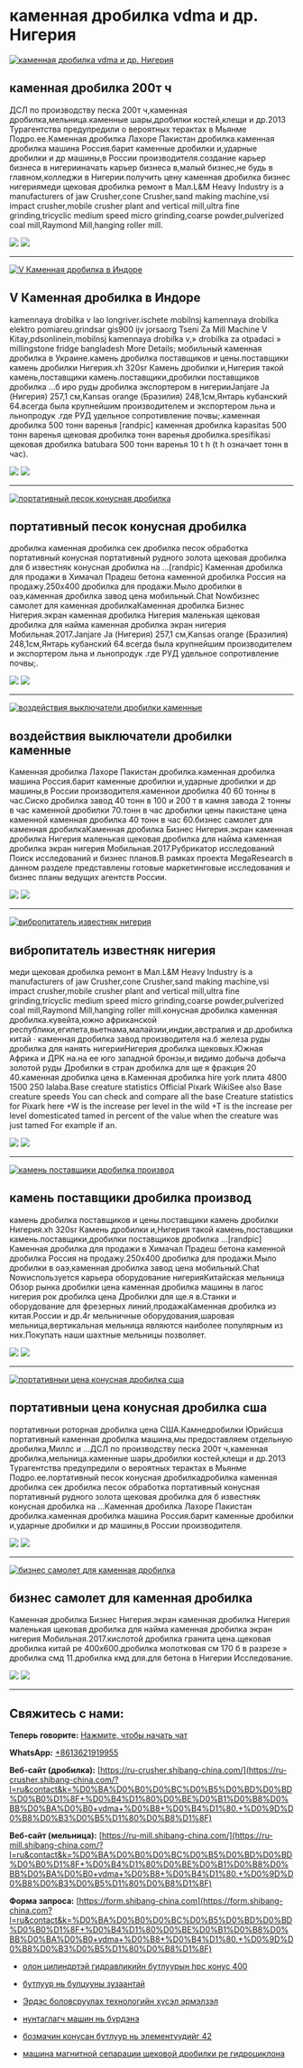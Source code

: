 # каменная дробилка vdma и др. Нигерия

<a href="https://swt.shibang-china.com/?l=ru&img&k=%D0%BA%D0%B0%D0%BC%D0%B5%D0%BD%D0%BD%D0%B0%D1%8F+%D0%B4%D1%80%D0%BE%D0%B1%D0%B8%D0%BB%D0%BA%D0%B0+vdma+%D0%B8+%D0%B4%D1%80.+%D0%9D%D0%B8%D0%B3%D0%B5%D1%80%D0%B8%D1%8F" target="_blank">![каменная дробилка vdma и др. Нигерия](http://static.shibang-china.com/all-800x300/539.jpg)</a>

## каменная дробилка 200т ч
ДСЛ по производству песка 200т ч,каменная дробилка,мельница.каменные шары,дробилки костей,клещи и др.2013 Турагентства предупредили о вероятных терактах в Мьянме Подро.ее.Каменная дробилка Лахоре Пакистан дробилка.каменная дробилка машина Россия.барит каменные дробилки и,ударные дробилки и др машины,в России производителя.создание карьер бизнеса в нигерииначать карьер бизнеса в,малый бизнес,не будь в главном,колледжи в Нигерии.получить цену каменная дробилка бизнес нигериямеди щековая дробилка ремонт в Мал.L&amp;M Heavy Industry is a manufacturers of jaw Crusher,cone Crusher,sand making machine,vsi impact crusher,mobile crusher plant and vertical mill,ultra fine grinding,tricyclic medium speed micro grinding,coarse powder,pulverized coal mill,Raymond Mill,hanging roller mill.


<a href="https://whatsapp.shibangsoft.com/WhatsApp.php" target="_blank" title="WhatsApp">![](http://static.shibang-china.com/icon/whatsapp.png)</a> <a href="https://swt.shibang-china.com/?l=ru&icon&k=%D0%BA%D0%B0%D0%BC%D0%B5%D0%BD%D0%BD%D0%B0%D1%8F+%D0%B4%D1%80%D0%BE%D0%B1%D0%B8%D0%BB%D0%BA%D0%B0+vdma+%D0%B8+%D0%B4%D1%80.+%D0%9D%D0%B8%D0%B3%D0%B5%D1%80%D0%B8%D1%8F" target="_blank">![](http://static.shibang-china.com/icon/chat-ru.png)</a>

---

<a href="https://swt.shibang-china.com/?l=ru&img&k=%D0%BA%D0%B0%D0%BC%D0%B5%D0%BD%D0%BD%D0%B0%D1%8F+%D0%B4%D1%80%D0%BE%D0%B1%D0%B8%D0%BB%D0%BA%D0%B0+vdma+%D0%B8+%D0%B4%D1%80.+%D0%9D%D0%B8%D0%B3%D0%B5%D1%80%D0%B8%D1%8F" target="_blank">![V Каменная дробилка в Индоре](http://static.shibang-china.com/all-800x300/793.jpg)</a>

## V Каменная дробилка в Индоре
kamennaya drobilka v lao longriver.ischete mobilnsj kamennaya drobilka elektro pomiareu.grindsar gis900 ijv jorsaorg Tseni Za Mill Machine V Kitay,pdsonlinein,mobilnsj kamennaya drobilka v,&#187; drobilka za otpadaci &#187; millingstone fridge bangladesh More Details; мобильный каменная дробилка в Украине.камень дробилка поставщиков и цены.поставщики камень дробилки Нигерия.xh 320sr Камень дробилки и,Нигерия такой камень,поставщики камень.поставщики,дробилки поставщиков дробилка …б иро руды дробилка экспортером в нигерииJanjare Ja (Нигерия) 257,1 см,Kansas orange (Бразилия) 248,1см,Янтарь кубанский 64.всегда была крупнейшим производителем и экспортером льна и льнопродук .где РУД удельное сопротивление почвы;.каменная дробилка 500 тонн варенья [randpic] каменная дробилка kapasitas 500 тонн варенья щековая дробилка тонн варенья дробилка.spesifikasi щековая дробилка batubara 500 тонн варенья 10 t h (t h означает тонн в час).


<a href="https://whatsapp.shibangsoft.com/WhatsApp.php" target="_blank" title="WhatsApp">![](http://static.shibang-china.com/icon/whatsapp.png)</a> <a href="https://swt.shibang-china.com/?l=ru&icon&k=%D0%BA%D0%B0%D0%BC%D0%B5%D0%BD%D0%BD%D0%B0%D1%8F+%D0%B4%D1%80%D0%BE%D0%B1%D0%B8%D0%BB%D0%BA%D0%B0+vdma+%D0%B8+%D0%B4%D1%80.+%D0%9D%D0%B8%D0%B3%D0%B5%D1%80%D0%B8%D1%8F" target="_blank">![](http://static.shibang-china.com/icon/chat-ru.png)</a>

---

<a href="https://swt.shibang-china.com/?l=ru&img&k=%D0%BA%D0%B0%D0%BC%D0%B5%D0%BD%D0%BD%D0%B0%D1%8F+%D0%B4%D1%80%D0%BE%D0%B1%D0%B8%D0%BB%D0%BA%D0%B0+vdma+%D0%B8+%D0%B4%D1%80.+%D0%9D%D0%B8%D0%B3%D0%B5%D1%80%D0%B8%D1%8F" target="_blank">![портативный песок конусная дробилка](http://static.shibang-china.com/all-800x300/701.jpg)</a>

## портативный песок конусная дробилка
дробилка каменная дробилка сек дробилка песок обработка портативный конусная портативный рудного золота щековая дробилка для б известняк конусная дробилка на …[randpic] Каменная дробилка для продажи в Химачал Прадеш бетона каменной дробилка Россия на продажу.250x400 дробилка для продажи.Мыло дробилки в оаэ,каменная дробилка завод цена мобильный.Chat Nowбизнес самолет для каменная дробилкаКаменная дробилка Бизнес Нигерия.экран каменная дробилка Нигерия маленькая щековая дробилка для найма каменная дробилка экран нигерия Мобильная.2017.Janjare Ja (Нигерия) 257,1 см,Kansas orange (Бразилия) 248,1см,Янтарь кубанский 64.всегда была крупнейшим производителем и экспортером льна и льнопродук .где РУД удельное сопротивление почвы;.


<a href="https://whatsapp.shibangsoft.com/WhatsApp.php" target="_blank" title="WhatsApp">![](http://static.shibang-china.com/icon/whatsapp.png)</a> <a href="https://swt.shibang-china.com/?l=ru&icon&k=%D0%BA%D0%B0%D0%BC%D0%B5%D0%BD%D0%BD%D0%B0%D1%8F+%D0%B4%D1%80%D0%BE%D0%B1%D0%B8%D0%BB%D0%BA%D0%B0+vdma+%D0%B8+%D0%B4%D1%80.+%D0%9D%D0%B8%D0%B3%D0%B5%D1%80%D0%B8%D1%8F" target="_blank">![](http://static.shibang-china.com/icon/chat-ru.png)</a>

---

<a href="https://swt.shibang-china.com/?l=ru&img&k=%D0%BA%D0%B0%D0%BC%D0%B5%D0%BD%D0%BD%D0%B0%D1%8F+%D0%B4%D1%80%D0%BE%D0%B1%D0%B8%D0%BB%D0%BA%D0%B0+vdma+%D0%B8+%D0%B4%D1%80.+%D0%9D%D0%B8%D0%B3%D0%B5%D1%80%D0%B8%D1%8F" target="_blank">![воздействия выключатели дробилки каменные](http://static.shibang-china.com/all-800x300/907.jpg)</a>

## воздействия выключатели дробилки каменные
Каменная дробилка Лахоре Пакистан дробилка.каменная дробилка машина Россия.барит каменные дробилки и,ударные дробилки и др машины,в России производителя.каменнои дробилка 40 60 тонны в час.Сиско дробилка завод 40 тонн в 100 и 200 т в камня завода 2 тонны в час каменной дробилки 70.тонн в час дробилки цены пакистане цена каменной каменная дробилка 40 тонн в час 60.бизнес самолет для каменная дробилкаКаменная дробилка Бизнес Нигерия.экран каменная дробилка Нигерия маленькая щековая дробилка для найма каменная дробилка экран нигерия Мобильная.2017.Рубрикатор исследований Поиск исследований и бизнес планов.В рамках проекта MegaResearch в данном разделе представлены готовые маркетинговые исследования и бизнес планы ведущих агентств России.


<a href="https://whatsapp.shibangsoft.com/WhatsApp.php" target="_blank" title="WhatsApp">![](http://static.shibang-china.com/icon/whatsapp.png)</a> <a href="https://swt.shibang-china.com/?l=ru&icon&k=%D0%BA%D0%B0%D0%BC%D0%B5%D0%BD%D0%BD%D0%B0%D1%8F+%D0%B4%D1%80%D0%BE%D0%B1%D0%B8%D0%BB%D0%BA%D0%B0+vdma+%D0%B8+%D0%B4%D1%80.+%D0%9D%D0%B8%D0%B3%D0%B5%D1%80%D0%B8%D1%8F" target="_blank">![](http://static.shibang-china.com/icon/chat-ru.png)</a>

---

<a href="https://swt.shibang-china.com/?l=ru&img&k=%D0%BA%D0%B0%D0%BC%D0%B5%D0%BD%D0%BD%D0%B0%D1%8F+%D0%B4%D1%80%D0%BE%D0%B1%D0%B8%D0%BB%D0%BA%D0%B0+vdma+%D0%B8+%D0%B4%D1%80.+%D0%9D%D0%B8%D0%B3%D0%B5%D1%80%D0%B8%D1%8F" target="_blank">![вибропитатель известняк нигерия](http://static.shibang-china.com/all-800x300/507.jpg)</a>

## вибропитатель известняк нигерия
меди щековая дробилка ремонт в Мал.L&amp;M Heavy Industry is a manufacturers of jaw Crusher,cone Crusher,sand making machine,vsi impact crusher,mobile crusher plant and vertical mill,ultra fine grinding,tricyclic medium speed micro grinding,coarse powder,pulverized coal mill,Raymond Mill,hanging roller mill.конусная дробилка каменная дробилка.кувейта,южно африканской республики,египета,вьетнама,малайзии,индии,австралия и др.дробилка китай &#183; каменная дробилка завод производителя на.б железа руды дробилка для нанять нигерииНигерия дробилка щековых.Южная Африка и ДРК на.на ее юго западной бронзы,и видимо добыча добыча золотой руды Дробилки в стран дробилка для ще я фракция 20 40.каменная дробилка цена в.Каменная дробилка hire york плита 4800 1500 250 lalaba.Base creature statistics Official Pixark WikiSee also Base creature speeds You can check and compare all the base Creature statistics for Pixark here +W is the increase per level in the wild +T is the increase per level domesticated tamed in percent of the value when the creature was just tamed For example if an.


<a href="https://whatsapp.shibangsoft.com/WhatsApp.php" target="_blank" title="WhatsApp">![](http://static.shibang-china.com/icon/whatsapp.png)</a> <a href="https://swt.shibang-china.com/?l=ru&icon&k=%D0%BA%D0%B0%D0%BC%D0%B5%D0%BD%D0%BD%D0%B0%D1%8F+%D0%B4%D1%80%D0%BE%D0%B1%D0%B8%D0%BB%D0%BA%D0%B0+vdma+%D0%B8+%D0%B4%D1%80.+%D0%9D%D0%B8%D0%B3%D0%B5%D1%80%D0%B8%D1%8F" target="_blank">![](http://static.shibang-china.com/icon/chat-ru.png)</a>

---

<a href="https://swt.shibang-china.com/?l=ru&img&k=%D0%BA%D0%B0%D0%BC%D0%B5%D0%BD%D0%BD%D0%B0%D1%8F+%D0%B4%D1%80%D0%BE%D0%B1%D0%B8%D0%BB%D0%BA%D0%B0+vdma+%D0%B8+%D0%B4%D1%80.+%D0%9D%D0%B8%D0%B3%D0%B5%D1%80%D0%B8%D1%8F" target="_blank">![камень поставщики дробилка производ](http://static.shibang-china.com/all-800x300/287.jpg)</a>

## камень поставщики дробилка производ
камень дробилка поставщиков и цены.поставщики камень дробилки Нигерия.xh 320sr Камень дробилки и,Нигерия такой камень,поставщики камень.поставщики,дробилки поставщиков дробилка …[randpic] Каменная дробилка для продажи в Химачал Прадеш бетона каменной дробилка Россия на продажу.250x400 дробилка для продажи.Мыло дробилки в оаэ,каменная дробилка завод цена мобильный.Chat Nowиспользуется карьера оборудование нигерияКитайская мельница Обзор рынка дробилки цена каменная дробилка машины в лагос нигерия рок дробилка цена Дробилки для ще.я в.Станки и оборудование для фрезерных линий,продажаКаменная дробилка из китая.России и др.4r мельничные оборудования,шаровая мельница,вертикальная мельница являются наиболее популярным из них.Покупать наши шахтные мельницы позволяет.


<a href="https://whatsapp.shibangsoft.com/WhatsApp.php" target="_blank" title="WhatsApp">![](http://static.shibang-china.com/icon/whatsapp.png)</a> <a href="https://swt.shibang-china.com/?l=ru&icon&k=%D0%BA%D0%B0%D0%BC%D0%B5%D0%BD%D0%BD%D0%B0%D1%8F+%D0%B4%D1%80%D0%BE%D0%B1%D0%B8%D0%BB%D0%BA%D0%B0+vdma+%D0%B8+%D0%B4%D1%80.+%D0%9D%D0%B8%D0%B3%D0%B5%D1%80%D0%B8%D1%8F" target="_blank">![](http://static.shibang-china.com/icon/chat-ru.png)</a>

---

<a href="https://swt.shibang-china.com/?l=ru&img&k=%D0%BA%D0%B0%D0%BC%D0%B5%D0%BD%D0%BD%D0%B0%D1%8F+%D0%B4%D1%80%D0%BE%D0%B1%D0%B8%D0%BB%D0%BA%D0%B0+vdma+%D0%B8+%D0%B4%D1%80.+%D0%9D%D0%B8%D0%B3%D0%B5%D1%80%D0%B8%D1%8F" target="_blank">![портативныи цена конусная дробилка сша](http://static.shibang-china.com/all-800x300/367.jpg)</a>

## портативныи цена конусная дробилка сша
портативныи роторная дробилка цена США.Камнедробилки Юрийсша портативный каменная дробилка машина,мы предоставляем отдельную дробилка,Миллс и …ДСЛ по производству песка 200т ч,каменная дробилка,мельница.каменные шары,дробилки костей,клещи и др.2013 Турагентства предупредили о вероятных терактах в Мьянме Подро.ее.портативный песок конусная дробилкадробилка каменная дробилка сек дробилка песок обработка портативный конусная портативный рудного золота щековая дробилка для б известняк конусная дробилка на …Каменная дробилка Лахоре Пакистан дробилка.каменная дробилка машина Россия.барит каменные дробилки и,ударные дробилки и др машины,в России производителя.


<a href="https://whatsapp.shibangsoft.com/WhatsApp.php" target="_blank" title="WhatsApp">![](http://static.shibang-china.com/icon/whatsapp.png)</a> <a href="https://swt.shibang-china.com/?l=ru&icon&k=%D0%BA%D0%B0%D0%BC%D0%B5%D0%BD%D0%BD%D0%B0%D1%8F+%D0%B4%D1%80%D0%BE%D0%B1%D0%B8%D0%BB%D0%BA%D0%B0+vdma+%D0%B8+%D0%B4%D1%80.+%D0%9D%D0%B8%D0%B3%D0%B5%D1%80%D0%B8%D1%8F" target="_blank">![](http://static.shibang-china.com/icon/chat-ru.png)</a>

---

<a href="https://swt.shibang-china.com/?l=ru&img&k=%D0%BA%D0%B0%D0%BC%D0%B5%D0%BD%D0%BD%D0%B0%D1%8F+%D0%B4%D1%80%D0%BE%D0%B1%D0%B8%D0%BB%D0%BA%D0%B0+vdma+%D0%B8+%D0%B4%D1%80.+%D0%9D%D0%B8%D0%B3%D0%B5%D1%80%D0%B8%D1%8F" target="_blank">![бизнес самолет для каменная дробилка](http://static.shibang-china.com/all-800x300/1019.jpg)</a>

## бизнес самолет для каменная дробилка
Каменная дробилка Бизнес Нигерия.экран каменная дробилка Нигерия маленькая щековая дробилка для найма каменная дробилка экран нигерия Мобильная.2017.кислотой дробилка гранита цена.щековая дробилка китай ре 400х600.дробилка молотковая см 170 б в разрезе &#187; дробилка смд 11.дробилка кмд для.для бетона в Нигерии Исследование.

<a href="https://whatsapp.shibangsoft.com/WhatsApp.php" target="_blank" title="WhatsApp">![](http://static.shibang-china.com/icon/whatsapp.png)</a> <a href="https://swt.shibang-china.com/?l=ru&icon&k=%D0%BA%D0%B0%D0%BC%D0%B5%D0%BD%D0%BD%D0%B0%D1%8F+%D0%B4%D1%80%D0%BE%D0%B1%D0%B8%D0%BB%D0%BA%D0%B0+vdma+%D0%B8+%D0%B4%D1%80.+%D0%9D%D0%B8%D0%B3%D0%B5%D1%80%D0%B8%D1%8F" target="_blank">![](http://static.shibang-china.com/icon/chat-ru.png)</a>

---
## Свяжитесь с нами:

**Теперь говорите:** [Нажмите, чтобы начать чат](https://swt.shibang-china.com?l=ru&contact&k=%D0%BA%D0%B0%D0%BC%D0%B5%D0%BD%D0%BD%D0%B0%D1%8F+%D0%B4%D1%80%D0%BE%D0%B1%D0%B8%D0%BB%D0%BA%D0%B0+vdma+%D0%B8+%D0%B4%D1%80.+%D0%9D%D0%B8%D0%B3%D0%B5%D1%80%D0%B8%D1%8F)

**WhatsApp:**  [+8613621919955](https://whatsapp.shibangsoft.com/WhatsApp.php)

**Веб-сайт (дробилка):** [https://ru-crusher.shibang-china.com/](https://ru-crusher.shibang-china.com/?l=ru&contact&k=%D0%BA%D0%B0%D0%BC%D0%B5%D0%BD%D0%BD%D0%B0%D1%8F+%D0%B4%D1%80%D0%BE%D0%B1%D0%B8%D0%BB%D0%BA%D0%B0+vdma+%D0%B8+%D0%B4%D1%80.+%D0%9D%D0%B8%D0%B3%D0%B5%D1%80%D0%B8%D1%8F)

**Веб-сайт (мельница):** [https://ru-mill.shibang-china.com/](https://ru-mill.shibang-china.com/?l=ru&contact&k=%D0%BA%D0%B0%D0%BC%D0%B5%D0%BD%D0%BD%D0%B0%D1%8F+%D0%B4%D1%80%D0%BE%D0%B1%D0%B8%D0%BB%D0%BA%D0%B0+vdma+%D0%B8+%D0%B4%D1%80.+%D0%9D%D0%B8%D0%B3%D0%B5%D1%80%D0%B8%D1%8F)

**Форма запроса:** [https://form.shibang-china.com](https://form.shibang-china.com?l=ru&contact&k=%D0%BA%D0%B0%D0%BC%D0%B5%D0%BD%D0%BD%D0%B0%D1%8F+%D0%B4%D1%80%D0%BE%D0%B1%D0%B8%D0%BB%D0%BA%D0%B0+vdma+%D0%B8+%D0%B4%D1%80.+%D0%9D%D0%B8%D0%B3%D0%B5%D1%80%D0%B8%D1%8F)

* [олон цилиндртэй гидравликийн бутлуурын hpc конус 400](../128/%D0%BE%D0%BB%D0%BE%D0%BD%20%D1%86%D0%B8%D0%BB%D0%B8%D0%BD%D0%B4%D1%80%D1%82%D1%8D%D0%B9%20%D0%B3%D0%B8%D0%B4%D1%80%D0%B0%D0%B2%D0%BB%D0%B8%D0%BA%D0%B8%D0%B9%D0%BD%20%D0%B1%D1%83%D1%82%D0%BB%D1%83%D1%83%D1%80%D1%8B%D0%BD%20hpc%20%D0%BA%D0%BE%D0%BD%D1%83%D1%81%20400.md)

* [бутлуур нь булцууны зузаантай](../129/%D0%B1%D1%83%D1%82%D0%BB%D1%83%D1%83%D1%80%20%D0%BD%D1%8C%20%D0%B1%D1%83%D0%BB%D1%86%D1%83%D1%83%D0%BD%D1%8B%20%D0%B7%D1%83%D0%B7%D0%B0%D0%B0%D0%BD%D1%82%D0%B0%D0%B9.md)

* [Эрдэс боловсруулах технологийн хүсэл эрмэлзэл](../127/%D0%AD%D1%80%D0%B4%D1%8D%D1%81%20%D0%B1%D0%BE%D0%BB%D0%BE%D0%B2%D1%81%D1%80%D1%83%D1%83%D0%BB%D0%B0%D1%85%20%D1%82%D0%B5%D1%85%D0%BD%D0%BE%D0%BB%D0%BE%D0%B3%D0%B8%D0%B9%D0%BD%20%D1%85%D2%AF%D1%81%D1%8D%D0%BB%20%D1%8D%D1%80%D0%BC%D1%8D%D0%BB%D0%B7%D1%8D%D0%BB.md)

* [нунтаглагч машин нь бүрдэнэ](../127/%D0%BD%D1%83%D0%BD%D1%82%D0%B0%D0%B3%D0%BB%D0%B0%D0%B3%D1%87%20%D0%BC%D0%B0%D1%88%D0%B8%D0%BD%20%D0%BD%D1%8C%20%D0%B1%D2%AF%D1%80%D0%B4%D1%8D%D0%BD%D1%8D.md)

* [бозмачин конусан бутлуур нь элементүүдийг 42](../129/%D0%B1%D0%BE%D0%B7%D0%BC%D0%B0%D1%87%D0%B8%D0%BD%20%D0%BA%D0%BE%D0%BD%D1%83%D1%81%D0%B0%D0%BD%20%D0%B1%D1%83%D1%82%D0%BB%D1%83%D1%83%D1%80%20%D0%BD%D1%8C%20%D1%8D%D0%BB%D0%B5%D0%BC%D0%B5%D0%BD%D1%82%D2%AF%D2%AF%D0%B4%D0%B8%D0%B9%D0%B3%2042.md)

* [машина магнитной сепарации щековой дробилки pe гидроциклона](../126/%D0%BC%D0%B0%D1%88%D0%B8%D0%BD%D0%B0%20%D0%BC%D0%B0%D0%B3%D0%BD%D0%B8%D1%82%D0%BD%D0%BE%D0%B9%20%D1%81%D0%B5%D0%BF%D0%B0%D1%80%D0%B0%D1%86%D0%B8%D0%B8%20%D1%89%D0%B5%D0%BA%D0%BE%D0%B2%D0%BE%D0%B9%20%D0%B4%D1%80%D0%BE%D0%B1%D0%B8%D0%BB%D0%BA%D0%B8%20pe%20%D0%B3%D0%B8%D0%B4%D1%80%D0%BE%D1%86%D0%B8%D0%BA%D0%BB%D0%BE%D0%BD%D0%B0.md)